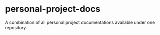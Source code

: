 # personal-project-docs
A combination of all personal project documentations available under one repository. 
